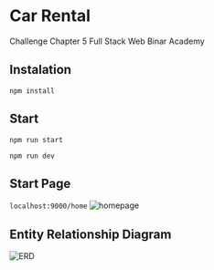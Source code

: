 # Car Rental

Challenge Chapter 5 Full Stack Web Binar Academy 

## Instalation
```
npm install
```

## Start
```
npm run start
```

```
npm run dev
```

## Start Page
```localhost:9000/home```
![homepage](https://github.com/Danarzlf/Challenge-chapter-4-Binar-Academy/blob/main/public/image/homepage.png?raw=true)


##  Entity Relationship Diagram
![ERD](https://github.com/Danarzlf/Challenge-chapter-4-Binar-Academy/blob/main/public/image/diagramdb.png?raw=true)











